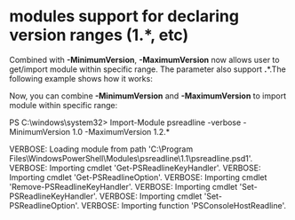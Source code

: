 # modules support for declaring version ranges (1.*, etc)
Combined with **-MinimumVersion**, **-MaximumVersion** now allows user to get/import module within specific range. The parameter also support **.***.The following example shows how it works:


Now, you can combine **-MinimumVersion** and **-MaximumVersion** to import module within specific range:

PS C:\windows\system32> Import-Module psreadline -verbose -MinimumVersion 1.0 -MaximumVersion 1.2.*

VERBOSE: Loading module from path 'C:\Program Files\WindowsPowerShell\Modules\psreadline\1.1\psreadline.psd1'.
VERBOSE: Importing cmdlet 'Get-PSReadlineKeyHandler'.
VERBOSE: Importing cmdlet 'Get-PSReadlineOption'.
VERBOSE: Importing cmdlet 'Remove-PSReadlineKeyHandler'.
VERBOSE: Importing cmdlet 'Set-PSReadlineKeyHandler'.
VERBOSE: Importing cmdlet 'Set-PSReadlineOption'.
VERBOSE: Importing function 'PSConsoleHostReadline'.
